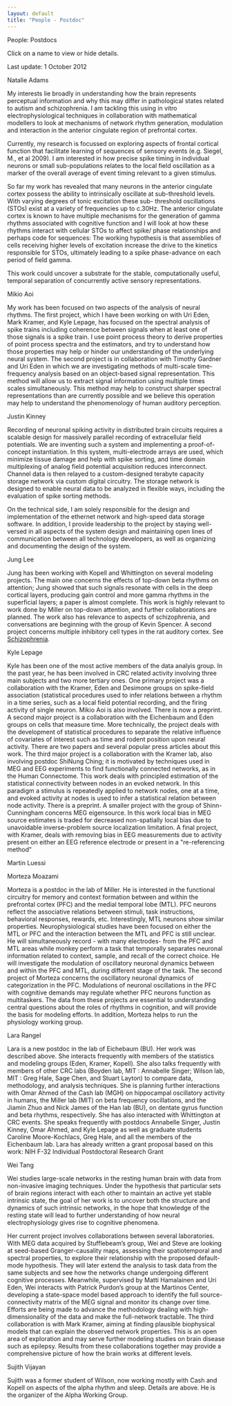 ```yaml
---
layout: default
title: "People - Postdoc"
---
```

<div id="title">
  People: Postdocs
</div>
<p>
  Click on a name to view or hide details.
</p>
<p>
  Last update: 1 October 2012
</p>
<div id="Post1" class="CollapsiblePanel">
  <div class="CollapsiblePanelTab" tabindex="0">
    <div class="name">
      Natalie Adams
    </div>
    <div class="inst"></div>
  </div>
  <div class="CollapsiblePanelContent">
    <p>
      My interests lie broadly in understanding how the brain represents perceptual information and why
      this may differ in pathological states related to autism and schizophrenia. I am tackling this using
      in vitro electrophysiological techniques in collaboration with mathematical modellers to look at
      mechanisms of network rhythm generation, modulation and interaction in the anterior cingulate
      region of prefrontal cortex.
    </p>
    <p>
      Currently, my research is focussed on exploring aspects of frontal cortical function that facilitate
      learning of sequences of sensory events (e.g. Siegel, M., et al 2009). I am interested in how precise
      spike timing in individual neurons or small sub-populations relates to the local field oscillation as a
      marker of the overall average of event timing relevant to a given stimulus.
    </p>
    <p>
      So far my work has revealed that many neurons in the anterior cingulate cortex possess the ability
      to intrinsically oscillate at sub-threshold levels. With varying degrees of tonic excitation these sub-
      threshold oscillations (STOs) exist at a variety of frequencies up to c.30Hz. The anterior cingulate
      cortex is known to have multiple mechanisms for the generation of gamma rhythms associated with
      cognitive function and I will look at how these rhythms interact with cellular STOs to affect spike/
      phase relationships and perhaps code for sequences: The working hypothesis is that assemblies
      of cells receiving higher levels of excitation increase the drive to the kinetics responsible for STOs,
      ultimately leading to a spike phase-advance on each period of field gamma.
    </p>
    <p>
      This work could uncover a substrate for the stable, computationally useful, temporal separation of
      concurrently active sensory representations.
    </p>
  </div>
</div>

<div id="Post2" class="CollapsiblePanel">
  <div class="CollapsiblePanelTab" tabindex="0">
    <div class="name">
      Mikio Aoi
    </div>
    <div class="inst"></div>
  </div>
  <div class="CollapsiblePanelContent">
    <p>
      My work has been focused on two aspects of the analysis of neural rhythms.  The first project, which I have been working on with Uri Eden, Mark Kramer, and Kyle Lepage, has focused on the spectral analysis of spike trains including coherence between signals when at least one of those signals is a spike train.  I use point process theory to derive properties of point process spectra and the estimators, and try to understand how those properties may help or hinder our understanding of the underlying neural system.  The second project is in collaboration with Timothy Gardner and Uri Eden in which we are investigating methods of multi-scale time-frequency analysis based on an object-based signal representation.  This method will allow us to extract signal information using multiple times scales simultaneously. This method may help to construct sharper spectral representations than are currently possible and we believe this operation may help to understand the phenomenology of human auditory perception.
    </p>
  </div>
</div>

<div id="Post3" class="CollapsiblePanel">
  <div class="CollapsiblePanelTab" tabindex="0">
    <div class="name">
      Justin Kinney
    </div>
    <div class="inst"></div>
  </div>
  <div class="CollapsiblePanelContent">
    <p>
      Recording of neuronal spiking activity in distributed brain circuits
      requires a scalable design for massively parallel recording of
      extracellular field potentials. We are inventing such a system and
      implementing a proof-of-concept instantiation.  In this system,
      multi-electrode arrays are used, which minimize tissue damage and help
      with spike sorting, and time domain multiplexing of analog field
      potential acquisition reduces interconnect. Channel data is then
      relayed to a custom-designed terabyte capacity storage network via
      custom digital circuitry. The storage network is designed to enable
      neural data to be analyzed in flexible ways, including the evaluation
      of spike sorting methods.
    </p>
    <p>
      On the technical side, I am solely responsible for the design and implementation of the ethernet network and high-speed data storage software. In addition, I provide leadership to the project by staying well-versed in all aspects of the system design and maintaining open lines of communication between all technology developers, as well as organizing and documenting the design of the system.
    </p>
  </div>
</div>

<div id="Post4" class="CollapsiblePanel">
  <div class="CollapsiblePanelTab" tabindex="0">
    <div class="name">
      Jung Lee
    </div>
    <div class="inst"></div>
  </div>
  <div class="CollapsiblePanelContent">
    <p>
      Jung has been working with Kopell and Whittington on several modeling projects.  The main one concerns the effects of top-down beta rhythms on attention; Jung showed that such signals resonate with cells in the deep cortical layers, producing gain control and more gamma rhythms in the superficial layers; a paper is almost complete.  This work is highly relevant to work done by Miller on top-down attention, and further collaborations are planned.  The work also has relevance to aspects of schizophrenia, and conversations are beginning with the group of Kevin Spencer.  A second project concerns multiple inhibitory cell types in the rat auditory cortex.  See <a href="research_topics.htm">Schizophrenia</a>.
    </p>
  </div>
</div>

<div id="Post5" class="CollapsiblePanel">
  <div class="CollapsiblePanelTab" tabindex="0">
    <div class="name">
      Kyle Lepage
    </div>
    <div class="inst"></div>
  </div>
  <div class="CollapsiblePanelContent">
    <p>
      Kyle has been one of the most active members of the data analyis group. In the past year, he has been involved in CRC related activity involving three main subjects and two more tertiary ones. One primary project was a collaboration with the Kramer, Eden and Desimone groups on spike-field association (statistical procedures used to infer relations between a rhythm in a time series, such as a local field potential recording, and the firing activity of single neuron.  Mikio Aoi is also involved. There is now a preprint.   A second major project is a collaboration with the Eichenbaum and Eden groups on cells that measure time.  More technically, the project deals with the development of statistical procedures to separate the relative influence of covariates of interest such as time and rodent position upon neural activity.  There are two papers and several popular press articles about this work.  The third major project is a collaboration with the Kramer lab, also involving postdoc ShiNung Ching; it is motivated by techniques used in MEG and EEG experiments to find functionally connected networks, as in the Human Connectome. This work deals with principled estimation of the statistical connectivity between nodes in an evoked network. In this paradigm a stimulus is repeatedly applied to network nodes, one at a time, and evoked activity at nodes is used to infer a statistical relation between node activity. There is a preprint.  A smaller project with the group of Shinn-Cunningham concerns MEG eigensource. In this work local bias in MEG source estimates is traded for decreased non-spatially local bias due to unavoidable inverse-problem source localization limitation.  A final project, with Kramer, deals with removing bias in EEG measurements due to activity present on either an EEG reference electrode or present in a "re-referencing method"
    </p>
  </div>
</div>

<div id="Post10" class="CollapsiblePanel">
  <div class="CollapsiblePanelTab" tabindex="0">
    <div class="name">
      Martin Luessi
    </div>
    <div class="inst"></div>
  </div>
  <div class="CollapsiblePanelContent">
    <p></p>
  </div>
</div>

<div id="Post6" class="CollapsiblePanel">
  <div class="CollapsiblePanelTab" tabindex="0">
    <div class="name">
      Morteza Moazami
    </div>
    <div class="inst"></div>
  </div>
  <div class="CollapsiblePanelContent">
    <p>
      Morteza is a postdoc in the lab of Miller.  He is interested in the functional circuitry for memory and context formation between and within the prefrontal cortex (PFC) and the medial temporal lobe (MTL).  PFC neurons reflect the associative relations between stimuli, task instructions, behavioral responses, rewards, etc. Interestingly, MTL neurons show similar properties. Neurophysiological studies have been focused on either the MTL or PFC and the interaction between the MTL and PFC is still unclear. He will simultaneously record - with many electrodes- from the PFC and MTL areas while monkey perform a task that temporally separates neuronal information related to context, sample, and recall of the correct choice. He will investigate the modulation of oscillatory neuronal dynamics between and within the PFC and MTL, during different stage of the task. The second project of Morteza concerns the oscillatory neuronal dynamics of categorization in the PFC.   Modulations of neuronal oscillations in the PFC with cognitive demands may regulate whether PFC neurons function as multitaskers. The data from these projects are essential to understanding central questions about the roles of rhythms in cognition, and will provide the basis for modeling efforts.  In addition, Morteza helps to run the physiology working group.
    </p>
  </div>
</div>

<div id="Post7" class="CollapsiblePanel">
  <div class="CollapsiblePanelTab" tabindex="0">
    <div class="name">
      Lara Rangel
    </div>
    <div class="inst"></div>
  </div>
  <div class="CollapsiblePanelContent">
    <p>
      Lara is a new postdoc in the lab of Eichebaum (BU). Her work was described above. She interacts frequently with members of the statistics and modeling groups (Eden, Kramer, Kopell).  She also talks frequently with members of other CRC labs (Boyden lab, MIT : Annabelle Singer; Wilson lab, MIT : Greg Hale, Sage Chen, and Stuart Layton) to compare data, methodology, and analysis techniques.  She is planning further interactions with Omar Ahmed of the Cash lab (MGH) on hippocampal oscillatory activity in humans, the Miller lab (MIT) on beta frequency oscillations, and the Jiamin Zhuo and Nick James of the Han lab (BU), on dentate gyrus function and beta rhythms, respectively.   She has also interacted with Whittington at CRC events.  She speaks frequently with postdocs Annabelle Singer, Justin Kinney, Omar Ahmed, and Kyle Lepage as well as graduate students Caroline Moore-Kochlacs, Greg Hale, and all the members of the Eichenbaum lab.  Lara has already written a grant proposal based on this work: NIH F-32 Individual Postdoctoral Research Grant
    </p>
  </div>
</div>

<div id="Post8" class="CollapsiblePanel">
  <div class="CollapsiblePanelTab" tabindex="0">
    <div class="name">
      Wei Tang
    </div>
    <div class="inst"></div>
  </div>
  <div class="CollapsiblePanelContent">
    <p>
      Wei studies large-scale networks in the resting human brain with data
      from non-invasive imaging techniques. Under the hypothesis that
      particular sets of brain regions interact with each other to maintain
      an active yet stable intrinsic state, the goal of her work is to
      uncover both the structure and dynamics of such intrinsic networks, in
      the hope that knowledge of the resting state will lead to further
      understanding of how neural electrophysiology gives rise to cognitive
      phenomena.
    </p>
    <p>
      Her current project involves collaborations between several
      laboratories. With MEG data acquired by Stufflebeam’s group, Wei and
      Steve are looking at seed-based Granger-causality maps, assessing
      their spatiotemporal and spectral properties, to explore their
      relationship with the proposed default-mode hypothesis. They will
      later extend the analysis to task data from the same subjects and see
      how the networks change undergoing different cognitive processes.
      Meanwhile, supervised by Matti Hamalainen and Uri Eden, Wei interacts
      with Patrick Purdon’s group at the Martinos Center, developing a
      state-space model based approach to identify the full
      source-connectivity matrix of the MEG signal and monitor its change
      over time. Efforts are being made to advance the methodology dealing
      with high-dimensionality of the data and make the full-network
      tractable. The third collaboration is with Mark Kramer, aiming at
      finding plausible biophysical models that can explain the observed
      network properties. This is an open area of exploration and may serve
      further modeling studies on brain disease such as epilepsy. Results
      from these collaborations together may provide a comprehensive picture
      of how the brain works at different levels.
    </p>
  </div>
</div>

<div id="Post9" class="CollapsiblePanel">
  <div class="CollapsiblePanelTab" tabindex="0">
    <div class="name">
      Sujith Vijayan
    </div>
    <div class="inst"></div>
  </div>
  <div class="CollapsiblePanelContent">
    <p>
      Sujith was a former student of Wilson, now working mostly with Cash and Kopell on aspects of the alpha rhythm and sleep.  Details are above. He is the organizer of the Alpha Working Group.
    </p>
  </div>
</div>

<script type="text/javascript">
  var CollapsiblePanel1 = new Spry.Widget.CollapsiblePanel("Post1", {
  contentIsOpen : false
  });
</script>
<script type="text/javascript">
  var CollapsiblePanel2 = new Spry.Widget.CollapsiblePanel("Post2", {
  contentIsOpen : false
  });
</script>
<script type="text/javascript">
  var CollapsiblePanel3 = new Spry.Widget.CollapsiblePanel("Post3", {
  contentIsOpen : false
  });
</script>
<script type="text/javascript">
  var CollapsiblePanel4 = new Spry.Widget.CollapsiblePanel("Post4", {
  contentIsOpen : false
  });
</script>
<script type="text/javascript">
  var CollapsiblePanel5 = new Spry.Widget.CollapsiblePanel("Post5", {
  contentIsOpen : false
  });
</script>
<script type="text/javascript">
  var CollapsiblePanel6 = new Spry.Widget.CollapsiblePanel("Post6", {
  contentIsOpen : false
  });
</script>
<script type="text/javascript">
  var CollapsiblePanel7 = new Spry.Widget.CollapsiblePanel("Post7", {
  contentIsOpen : false
  });
</script>
<script type="text/javascript">
  var CollapsiblePanel8 = new Spry.Widget.CollapsiblePanel("Post8", {
  contentIsOpen : false
  });
</script>
<script type="text/javascript">
  var CollapsiblePanel9 = new Spry.Widget.CollapsiblePanel("Post9", {
  contentIsOpen : false
  });
</script>
<script type="text/javascript">
  var CollapsiblePanel10 = new Spry.Widget.CollapsiblePanel("Post10", {
  contentIsOpen : false
  });
</script>
